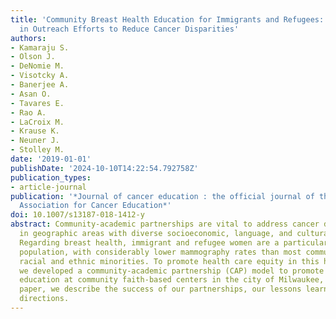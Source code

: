 ```yaml
---
title: 'Community Breast Health Education for Immigrants and Refugees: Lessons Learned
  in Outreach Efforts to Reduce Cancer Disparities'
authors:
- Kamaraju S.
- Olson J.
- DeNomie M.
- Visotcky A.
- Banerjee A.
- Asan O.
- Tavares E.
- Rao A.
- LaCroix M.
- Krause K.
- Neuner J.
- Stolley M.
date: '2019-01-01'
publishDate: '2024-10-10T14:22:54.792758Z'
publication_types:
- article-journal
publication: '*Journal of cancer education : the official journal of the American
  Association for Cancer Education*'
doi: 10.1007/s13187-018-1412-y
abstract: Community-academic partnerships are vital to address cancer disparities
  in geographic areas with diverse socioeconomic, language, and cultural barriers.
  Regarding breast health, immigrant and refugee women are a particularly vulnerable
  population, with considerably lower mammography rates than most communities, including
  racial and ethnic minorities. To promote health care equity in this high-risk population,
  we developed a community-academic partnership (CAP) model to promote breast health
  education at community faith-based centers in the city of Milwaukee, WI. In this
  paper, we describe the success of our partnerships, our lessons learned, and future
  directions.
---
```

